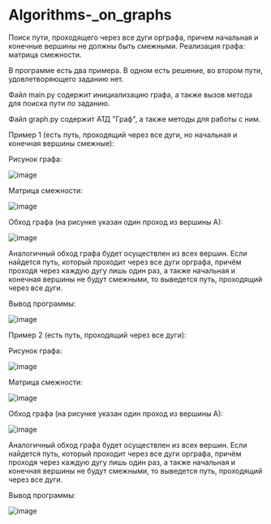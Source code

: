 # Algorithms-_on_graphs
Поиск пути, проходящего через все дуги орграфа, причем начальная и конечные вершины не должны быть смежными. Реализация графа: матрица смежности.

В программе есть два примера. В одном есть решение, во втором пути, удовлетворяющего заданию нет.

Файл main.py содержит инициализацию графа, а также вызов метода для поиска пути по заданию.

Файл graph.py содержит АТД "Граф", а также методы для работы с ним.

Пример 1 (есть путь, проходящий через все дуги, но начальная и конечная вершины смежные):

Рисунок графа:

![image](https://github.com/Sasha300578/Algorithms-_on_graphs/assets/113348429/84fd5d3d-4325-48dc-802f-8b40e5fabfde)

Матрица смежности:

![image](https://github.com/Sasha300578/Algorithms-_on_graphs/assets/113348429/878a7018-802e-42c5-93f3-784a21f87b20)

Обход графа (на рисунке указан один проход из вершины А):

![image](https://github.com/Sasha300578/Algorithms-_on_graphs/assets/113348429/12278f8c-e2f0-4a10-8916-34c5aa90cebd)

Аналогичный обход графа будет осуществлен из всех вершин. Если найдется путь, который проходит через все дуги орграфа, причём проходя через каждую дугу лишь один раз, а также начальная и конечная вершины не будут смежными, то выведется путь, проходящий через все дуги.

Вывод программы:
 
![image](https://github.com/Sasha300578/Algorithms-_on_graphs/assets/113348429/16a01a68-d529-4189-8a83-44067f82c57c)

Пример 2 (есть путь, проходящий через все дуги):

Рисунок графа:

![image](https://github.com/Sasha300578/Algorithms-_on_graphs/assets/113348429/17e158cb-54eb-4a87-94c0-41bb51ad65cf)

Матрица смежности:

![image](https://github.com/Sasha300578/Algorithms-_on_graphs/assets/113348429/30f08e8d-8743-4e47-b76f-ae26e9d73ab6)

Обход графа (на рисунке указан один проход из вершины А):


![image](https://github.com/Sasha300578/Algorithms-_on_graphs/assets/113348429/521e4cfd-70bc-4f80-8e7a-fe637c0aaed3)

Аналогичный обход графа будет осуществлен из всех вершин. Если найдется путь, который проходит через все дуги орграфа, причём проходя через каждую дугу лишь один раз, а также начальная и конечная вершины не будут смежными, то выведется путь, проходящий через все дуги.

Вывод программы:

![image](https://github.com/Sasha300578/Algorithms-_on_graphs/assets/113348429/2a7dc506-5058-4904-9fba-bdb2e8b9b78e)




